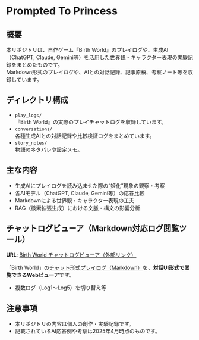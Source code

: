 # Prompted To Princess

## 概要

本リポジトリは、自作ゲーム『Birth World』のプレイログや、生成AI（ChatGPT, Claude, Gemini等）を活用した世界観・キャラクター表現の実験記録をまとめたものです。  
Markdown形式のプレイログや、AIとの対話記録、記事原稿、考察ノート等を収録しています。

## ディレクトリ構成

- `play_logs/`  
  『Birth World』の実際のプレイチャットログを収録しています。
- `conversations/`  
  各種生成AIとの対話記録や比較検証ログをまとめています。
- `story_notes/`  
  物語のネタバレや設定メモ。

## 主な内容

- 生成AIにプレイログを読み込ませた際の“姫化”現象の観察・考察
- 各AIモデル（ChatGPT, Claude, Gemini等）の応答比較
- Markdownによる世界観・キャラクター表現の工夫
- RAG（検索拡張生成）における文脈・構文の影響分析


## チャットログビューア（Markdown対応ログ閲覧ツール）

**URL**: [Birth World チャットログビューア（外部リンク）](http://www.rinsymbol.sakura.ne.jp/contents/birth_world_chat/index.html)

「Birth World」の[チャット形式プレイログ（Markdown）](https://github.com/rinne-grid/prompted-to-princess/tree/main/play_logs)を、**対話UI形式で閲覧できるWebビューア**です。


- 複数ログ（Log1〜Log5）を切り替え等


## 注意事項

- 本リポジトリの内容は個人の創作・実験記録です。
- 記載されているAI応答例や考察は2025年4月時点のものです。

